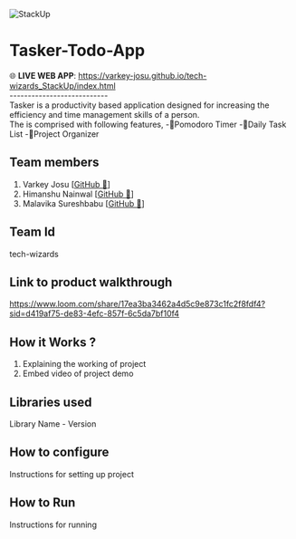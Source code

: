 ![StackUp](https://tinkerhub.frappe.cloud/files/stackup%20banner.jpeg)
# Tasker-Todo-App
🌐 <b>LIVE WEB APP</b>: https://varkey-josu.github.io/tech-wizards_StackUp/index.html<br>
---------------------------<br>
Tasker is a productivity based application designed for increasing the efficiency and time management skills of a person.<br>
The is comprised with following features,
-🍅Pomodoro Timer
-📝Daily Task List
-🚀Project Organizer
## Team members
1. Varkey Josu [<a href="https://github.com/Varkey-Josu">GitHub 🔗</a>]
2. Himanshu Nainwal [<a href="https://github.com/nainwal09">GitHub 🔗</a>]
3. Malavika Sureshbabu [<a href="https://github.com/Malavikaasureshh">GitHub 🔗</a>]
## Team Id
tech-wizards
## Link to product walkthrough
https://www.loom.com/share/17ea3ba3462a4d5c9e873c1fc2f8fdf4?sid=d419af75-de83-4efc-857f-6c5da7bf10f4
## How it Works ?
1. Explaining the working of project
2. Embed video of project demo
## Libraries used
Library Name - Version
## How to configure
Instructions for setting up project
## How to Run
Instructions for running
